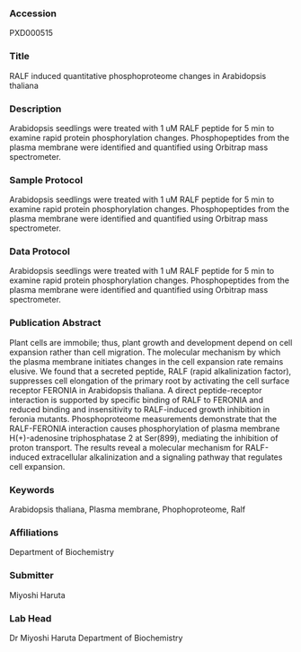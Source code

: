 ### Accession
PXD000515

### Title
RALF induced quantitative phosphoproteome changes in Arabidopsis thaliana

### Description
Arabidopsis seedlings were treated with 1 uM RALF peptide for 5 min to examine rapid protein phosphorylation changes. Phosphopeptides from the plasma membrane were identified and quantified using Orbitrap mass spectrometer.

### Sample Protocol
Arabidopsis seedlings were treated with 1 uM RALF peptide for 5 min to examine rapid protein phosphorylation changes. Phosphopeptides from the plasma membrane were identified and quantified using Orbitrap mass spectrometer.

### Data Protocol
Arabidopsis seedlings were treated with 1 uM RALF peptide for 5 min to examine rapid protein phosphorylation changes. Phosphopeptides from the plasma membrane were identified and quantified using Orbitrap mass spectrometer.

### Publication Abstract
Plant cells are immobile; thus, plant growth and development depend on cell expansion rather than cell migration. The molecular mechanism by which the plasma membrane initiates changes in the cell expansion rate remains elusive. We found that a secreted peptide, RALF (rapid alkalinization factor), suppresses cell elongation of the primary root by activating the cell surface receptor FERONIA in Arabidopsis thaliana. A direct peptide-receptor interaction is supported by specific binding of RALF to FERONIA and reduced binding and insensitivity to RALF-induced growth inhibition in feronia mutants. Phosphoproteome measurements demonstrate that the RALF-FERONIA interaction causes phosphorylation of plasma membrane H(+)-adenosine triphosphatase 2 at Ser(899), mediating the inhibition of proton transport. The results reveal a molecular mechanism for RALF-induced extracellular alkalinization and a signaling pathway that regulates cell expansion.

### Keywords
Arabidopsis thaliana, Plasma membrane, Phophoproteome, Ralf

### Affiliations
Department of Biochemistry

### Submitter
Miyoshi Haruta

### Lab Head
Dr Miyoshi Haruta
Department of Biochemistry


